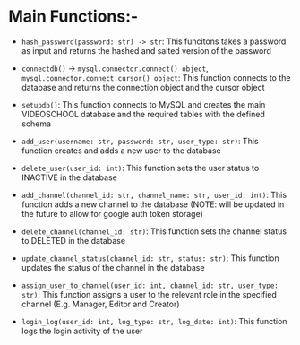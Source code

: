 # Main Functions:-

- `hash_password(password: str) -> str`: This funcitons takes a password as input and returns the hashed and salted version of the password

- `connectdb()` -> `mysql.connector.connect() object`, `mysql.connector.connect.cursor() object`: This function connects to the database and returns the connection object and the cursor object

- `setupdb()`: This function connects to MySQL and creates the main VIDEOSCHOOL database and the required tables with the defined schema

- `add_user(username: str, password: str, user_type: str)`: This function creates and adds a new user to the database

- `delete_user(user_id: int)`: This function sets the user status to INACTIVE in the database

- `add_channel(channel_id: str, channel_name: str, user_id: int)`: This function adds a new channel to the database (NOTE: will be updated in the future to allow for google auth token storage)

- `delete_channel(channel_id: str)`: This function sets the channel status to DELETED in the database

- `update_channel_status(channel_id: str, status: str)`: This function updates the status of the channel in the database

- `assign_user_to_channel(user_id: int, channel_id: str, user_type: str)`: This function assigns a user to the relevant role in the specified channel (E.g. Manager, Editor and Creator)

- `login_log(user_id: int, log_type: str, log_date: int)`: This function logs the login activity of the user